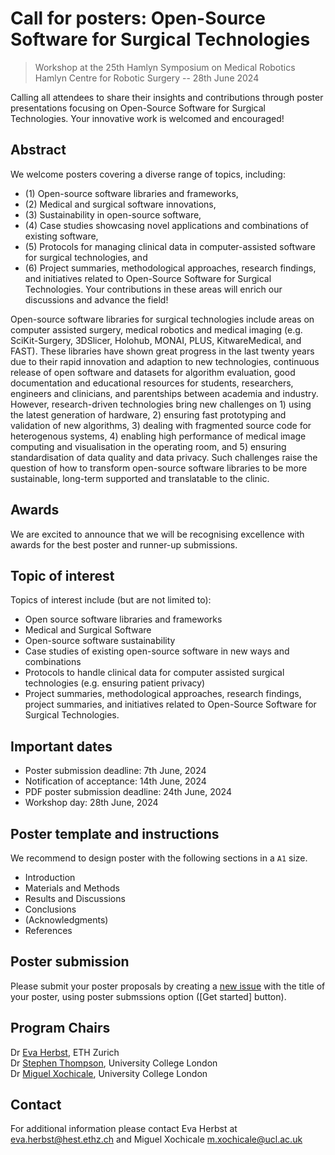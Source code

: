 # Call for posters: Open-Source Software for Surgical Technologies
> Workshop at the 25th Hamlyn Symposium on Medical Robotics     
> Hamlyn Centre for Robotic Surgery -- 28th June 2024

Calling all attendees to share their insights and contributions through poster presentations focusing on Open-Source Software for Surgical Technologies. Your innovative work is welcomed and encouraged!

## Abstract
We welcome posters covering a diverse range of topics, including:
* (1) Open-source software libraries and frameworks, 
* (2) Medical and surgical software innovations,
* (3) Sustainability in open-source software,
* (4) Case studies showcasing novel applications and combinations of existing software,
* (5) Protocols for managing clinical data in computer-assisted software for surgical technologies, and 
* (6) Project summaries, methodological approaches, research findings, and initiatives related to Open-Source Software for Surgical Technologies.
Your contributions in these areas will enrich our discussions and advance the field!

Open-source software libraries for surgical technologies include areas on computer assisted surgery, medical robotics and medical imaging (e.g. SciKit-Surgery, 3DSlicer, Holohub, MONAI, PLUS, KitwareMedical, and FAST). These libraries have shown great progress in the last twenty years due to their rapid innovation and adaption to new technologies, continuous release of open software and datasets for algorithm evaluation, good documentation and educational resources for students, researchers, engineers and clinicians, and parentships between academia and industry. However, research-driven technologies bring new challenges on 1) using the latest generation of hardware, 2) ensuring fast prototyping and validation of new algorithms, 3) dealing with fragmented source code for heterogenous systems, 4) enabling high performance of medical image computing and visualisation in the operating room, and 5) ensuring standardisation of data quality and data privacy. Such challenges raise the question of how to transform open-source software libraries to be more sustainable, long-term supported and translatable to the clinic. 

## Awards
We are excited to announce that we will be recognising excellence with awards for the best poster and runner-up submissions. 

## Topic of interest
Topics of interest include (but are not limited to):
* Open source software libraries and frameworks
* Medical and Surgical Software
* Open-source software sustainability
* Case studies of existing open-source software in new ways and combinations
* Protocols to handle clinical data for computer assisted surgical technologies (e.g. ensuring patient privacy)
* Project summaries, methodological approaches, research findings, project summaries, and initiatives related to Open-Source Software for Surgical Technologies.


## Important dates
* Poster submission deadline: 7th June, 2024
* Notification of acceptance: 14th June, 2024
* PDF poster submission deadline: 24th June, 2024
* Workshop day: 28th June, 2024

## Poster template and instructions
We recommend to design poster with the following sections in a `A1` size. 
* Introduction
* Materials and Methods
* Results and Discussions
* Conclusions
* (Acknowledgments)
* References

## Poster submission
Please submit your poster proposals by creating a [new issue](https://github.com/oss-for-surgtech/workshop-hamlyn2024/issues/new/choose) with the title of your poster, using poster submssions option ([Get started] button).

## Program Chairs
Dr [Eva Herbst](https://evaherbst.github.io/personal_website/), ETH Zurich   
Dr [Stephen Thompson](https://mxochicale.github.io/), University College London   
Dr [Miguel Xochicale](https://mxochicale.github.io/), University College London    

## Contact 
For additional information please contact Eva Herbst at eva.herbst@hest.ethz.ch and Miguel Xochicale m.xochicale@ucl.ac.uk

